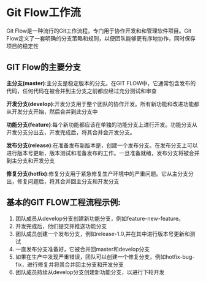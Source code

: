 # Git Flow工作流
Git Flow是一种流行的Git工作流程，专门用于协作开发和和管理软件项目。Git Flow定义了一套明确的分支策略和规则，以便团队能够更有序地协作，同时保存项目的稳定性

## GIT Flow的主要分支
**主分支(master)**:主分支是稳定版本的分支。在GIT FLOW中，它通常包含发布的代码，任何代码在被合并到主分支之前都应经过充分测试和审查

**开发分支(develop)**:开发分支用于整个团队的协作开发。所有新功能和改进功能都从开发分支开始，然后合并到此分支中

**功能分支(feature)**:每个新功能都应该在单独的功能分支上进行开发。功能分支从开发分支分出去，开发完成后，将其合并会开发分支。

**发布分支(release)**:在准备发布新版本是，创建一个发布分支。在发布分支上可以进行版本号更新，版本测试和准备发布的工作。一旦准备就绪，发布分支将被合并到主分支和开发分支

**修复分支(hotfix)**:修复分支用于紧急修复生产环境中的严重问题。它从主分支分出，修复问题后，将其合并回主分支和开发分支

## 基本的GIT FLOW工程流程示例:
1. 团队成员从develop分支创建新功能分支，例如feature-new-feature。
2. 开发完成后，他们提交并推送功能分支
3. 团队成员创建一个发布分支，例如release-1.0,并在其中进行版本号更新和测试
4. 一直发布分支准备好，它被合并回master和develop分支
5. 如果在生产中发现严重错误，团队可以创建一个修复分支，例如hotfix-bug-fix，进行修复并将其合并回主分支和开发分支
6. 团队成员持续从develop分支创建新功能分支，以进行下轮开发